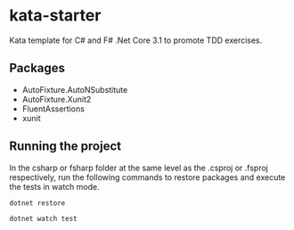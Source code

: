 # kata-starter

Kata template for C# and F# .Net Core 3.1 to promote TDD exercises.

## Packages

- AutoFixture.AutoNSubstitute
- AutoFixture.Xunit2
- FluentAssertions
- xunit

## Running the project

In the csharp or fsharp folder at the same level as the .csproj or .fsproj respectively, run the following commands to restore packages and execute the tests in watch mode.

`dotnet restore`

`dotnet watch test`
